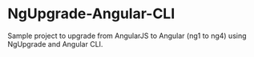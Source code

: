 # NgUpgrade-Angular-CLI
Sample project to upgrade from AngularJS to Angular (ng1 to ng4) using NgUpgrade and Angular CLI. 
